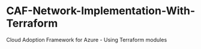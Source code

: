 # CAF-Network-Implementation-With-Terraform
Cloud Adoption Framework for Azure - Using Terraform modules
